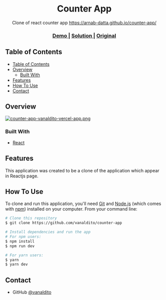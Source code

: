 <h1 align="center">Counter App</h1>

<div align="center">
  Clone of react counter app <a href="https://arnab-datta.github.io/counter-app/">https://arnab-datta.github.io/counter-app/</a></div>

<div align="center">
  <h3>
    <a href="https://counter-app-vanaldito.vercel.app/" target="_blank">
      Demo
    </a>
    <span> | </span>
    <a href="https://github.com/vanaldito/counter-app" target="_blank">
      Solution
    </a>
    <span> | </span>
    <a href="https://arnab-datta.github.io/counter-app/" target="_blank">
      Original
    </a>
  </h3>
</div>

## Table of Contents

- [Table of Contents](#table-of-contents)
- [Overview](#overview)
  - [Built With](#built-with)
- [Features](#features)
- [How To Use](#how-to-use)
- [Contact](#contact)

## Overview

[![counter-app-vanaldito-vercel-app.png](https://i.postimg.cc/BQbDmtTK/counter-app-vanaldito-vercel-app.png)](https://postimg.cc/MvkvT6r6)

### Built With

- [React](https://reactjs.org/)

## Features

This application was created to be a clone of the application which appear in Reactjs page.

## How To Use

To clone and run this application, you'll need [Git](https://git-scm.com) and [Node.js](https://nodejs.org/en/download/) (which comes with [npm](http://npmjs.com)) installed on your computer. From your command line:

```bash
# Clone this repository
$ git clone https://github.com/vanaldito/counter-app

# Install dependencies and run the app
# For npm users:
$ npm install
$ npm run dev

# For yarn users:
$ yarn
$ yarn dev
```

## Contact

- GitHub [@vanaldito](https://github.com/vanaldito)
